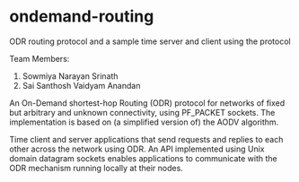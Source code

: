 # ondemand-routing
ODR routing protocol and a sample time server and client using the protocol

Team Members:

1. Sowmiya Narayan Srinath
2. Sai Santhosh Vaidyam Anandan

An On-Demand shortest-hop Routing (ODR) protocol for networks of fixed but arbitrary and unknown connectivity, 
using PF_PACKET sockets. The implementation is based on (a simplified version of) the AODV algorithm.

Time client and server applications that send requests and replies to each other across the network using ODR. 
An API implemented using Unix domain datagram sockets enables applications to communicate with the ODR mechanism 
running locally at their nodes.
